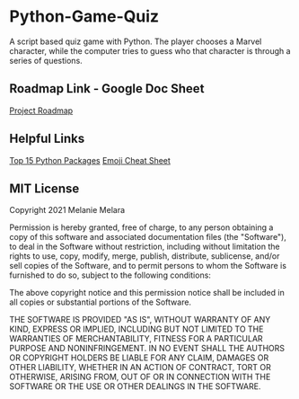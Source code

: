 # Python-Game-Quiz
A script based quiz game with Python. The player chooses a Marvel character, while the computer tries to guess who that character is through a series of questions.

## Roadmap Link - Google Doc Sheet
[Project Roadmap](https://docs.google.com/document/d/1njpe0lDotimlDmbdTYptpcPT7MfbXtR4Yu8W9PG63ik/edit)

## Helpful Links 
[Top 15 Python Packages](https://python.land/top-15-python-packages)
[Emoji Cheat Sheet](https://www.webfx.com/tools/emoji-cheat-sheet/)

## MIT License
Copyright 2021 Melanie Melara

Permission is hereby granted, free of charge, to any person obtaining a copy of this software and associated documentation files (the "Software"), to deal in the Software without restriction, including without limitation the rights to use, copy, modify, merge, publish, distribute, sublicense, and/or sell copies of the Software, and to permit persons to whom the Software is furnished to do so, subject to the following conditions:

The above copyright notice and this permission notice shall be included in all copies or substantial portions of the Software.

THE SOFTWARE IS PROVIDED "AS IS", WITHOUT WARRANTY OF ANY KIND, EXPRESS OR IMPLIED, INCLUDING BUT NOT LIMITED TO THE WARRANTIES OF MERCHANTABILITY, FITNESS FOR A PARTICULAR PURPOSE AND NONINFRINGEMENT. IN NO EVENT SHALL THE AUTHORS OR COPYRIGHT HOLDERS BE LIABLE FOR ANY CLAIM, DAMAGES OR OTHER LIABILITY, WHETHER IN AN ACTION OF CONTRACT, TORT OR OTHERWISE, ARISING FROM, OUT OF OR IN CONNECTION WITH THE SOFTWARE OR THE USE OR OTHER DEALINGS IN THE SOFTWARE.
